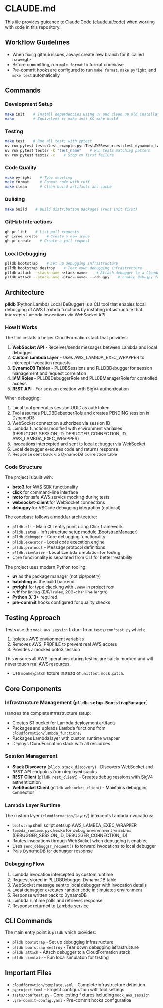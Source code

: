 # CLAUDE.md

This file provides guidance to Claude Code (claude.ai/code) when working with code in this repository.

## Workflow Guidelines

- When fixing github issues, always create new branch for it, called issue/gh-<issue-id>
- Before committing, run `make format` to format codebase
- Pre-commit hooks are configured to run `make format`, `make pyright`, and `make test` automatically

## Commands

### Development Setup
```bash
make init    # Install dependencies using uv and clean up old installations
make         # Equivalent to make init && make build
```

### Testing
```bash
make test    # Run all tests with pytest
uv run pytest tests/test_example.py::TestAWSResources::test_dynamodb_table -v    # Run a single test
uv run pytest tests/ -k "test_name"    # Run tests matching pattern
uv run pytest tests/ -x    # Stop on first failure
```

### Code Quality
```bash
make pyright    # Type checking
make format     # Format code with ruff
make clean      # Clean build artifacts and cache
```

### Building
```bash
make build    # Build distribution packages (runs init first)
```

### GitHub Interactions
```bash
gh pr list    # List pull requests
gh issue create    # Create a new issue
gh pr create    # Create a pull request
```

### Local Debugging
```bash
plldb bootstrap    # Set up debugging infrastructure
plldb bootstrap destroy    # Tear down debugging infrastructure
plldb attach --stack-name <stack-name>    # Attach debugger to a CloudFormation stack
plldb attach --stack-name <stack-name> --debugpy    # Enable debugpy for VSCode debugging
```

## Architecture

**plldb** (Python Lambda Local DeBugger) is a CLI tool that enables local debugging of AWS Lambda functions by installing infrastructure that intercepts Lambda invocations via WebSocket API.

### How It Works

The tool installs a helper CloudFormation stack that provides:
1. **WebSocket API** - Receives/sends messages between Lambda and local debugger
2. **Custom Lambda Layer** - Uses AWS_LAMBDA_EXEC_WRAPPER to intercept invocation requests
3. **DynamoDB Tables** - PLLDBSessions and PLLDBDebugger for session management and request correlation
4. **IAM Roles** - PLLDBDebuggerRole and PLLDBManagerRole for controlled access
5. **REST API** - For session creation with SigV4 authentication

When debugging:
1. Local tool generates session UUID as auth token
2. Tool assumes PLLDBDebuggerRole and creates PENDING session in DynamoDB
3. WebSocket connection authorized via session ID
4. Lambda functions modified with environment variables (DEBUGGER_SESSION_ID, DEBUGGER_CONNECTION_ID, AWS_LAMBDA_EXEC_WRAPPER)
5. Invocations intercepted and sent to local debugger via WebSocket
6. Local debugger executes code and returns response
7. Response sent back via DynamoDB correlation table

### Code Structure

The project is built with:
- **boto3** for AWS SDK functionality
- **click** for command-line interface  
- **moto** for safe AWS service mocking during tests
- **websocket-client** for WebSocket connections
- **debugpy** for VSCode debugging integration (optional)

The codebase follows a modular architecture:
- `plldb.cli` - Main CLI entry point using Click framework
- `plldb.setup` - Infrastructure setup module (BootstrapManager)
- `plldb.debugger` - Core debugging functionality
- `plldb.executor` - Local code execution engine
- `plldb.protocol` - Message protocol definitions
- `plldb.simulator` - Local Lambda simulation for testing
- Core functionality is separated from CLI for better testability

The project uses modern Python tooling:
- **uv** as the package manager (not pip/poetry)
- **hatchling** as the build backend
- **pyright** for type checking with `.venv` in project root
- **ruff** for linting (E/F/I rules, 200-char line length)
- **Python 3.13+** required
- **pre-commit** hooks configured for quality checks

## Testing Approach

Tests use the `mock_aws_session` fixture from `tests/conftest.py` which:
1. Isolates AWS environment variables
2. Removes AWS_PROFILE to prevent real AWS access
3. Provides a mocked boto3 session

This ensures all AWS operations during testing are safely mocked and will never touch real AWS resources.

- Use `monkeypatch` fixture instead of `unittest.mock.patch`.

## Core Components

### Infrastructure Management (`plldb.setup.BootstrapManager`)
Handles the complete infrastructure setup:
- Creates S3 bucket for Lambda deployment artifacts
- Packages and uploads Lambda functions from `cloudformation/lambda_functions/`
- Packages Lambda layer with custom runtime wrapper
- Deploys CloudFormation stack with all resources

### Session Management
- **Stack Discovery** (`plldb.stack_discovery`) - Discovers WebSocket and REST API endpoints from deployed stacks
- **REST Client** (`plldb.rest_client`) - Creates debug sessions with SigV4 authentication
- **WebSocket Client** (`plldb.websocket_client`) - Maintains debugging connection

### Lambda Layer Runtime
The custom layer (`cloudformation/layer/`) intercepts Lambda invocations:
- `bootstrap` shell script sets up AWS_LAMBDA_EXEC_WRAPPER
- `lambda_runtime.py` checks for debug environment variables (DEBUGGER_SESSION_ID, DEBUGGER_CONNECTION_ID)
- Routes invocations through WebSocket when debugging is enabled
- Uses `send_debugger_request()` to forward invocations to local debugger
- Polls DynamoDB for debugger response

### Debugging Flow
1. Lambda invocation intercepted by custom runtime
2. Request stored in PLLDBDebugger DynamoDB table
3. WebSocket message sent to local debugger with invocation details
4. Local debugger executes handler code in simulated environment
5. Response written back to DynamoDB
6. Lambda runtime polls and retrieves response
7. Response returned to Lambda service

## CLI Commands

The main entry point is `plldb` which provides:
- `plldb bootstrap` - Set up debugging infrastructure
- `plldb bootstrap destroy` - Tear down debugging infrastructure  
- `plldb attach` - Attach debugger to a CloudFormation stack
- `plldb simulate` - Run local simulation for testing

## Important Files

- `cloudformation/template.yaml` - Complete infrastructure definition
- `pyproject.toml` - Project configuration with tool settings
- `tests/conftest.py` - Core testing fixtures including `mock_aws_session`
- `.pre-commit-config.yaml` - Pre-commit hooks configuration